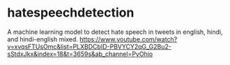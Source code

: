 # hatespeechdetection
A machine learning model to detect hate speech in tweets in english, hindi, and hindi-english mixed.
https://www.youtube.com/watch?v=xvqsFTUsOmc&list=PLXBDCbID-PBVYCY2qG_G2Bu2-sStdxJkx&index=18&t=3659s&ab_channel=PyOhio
